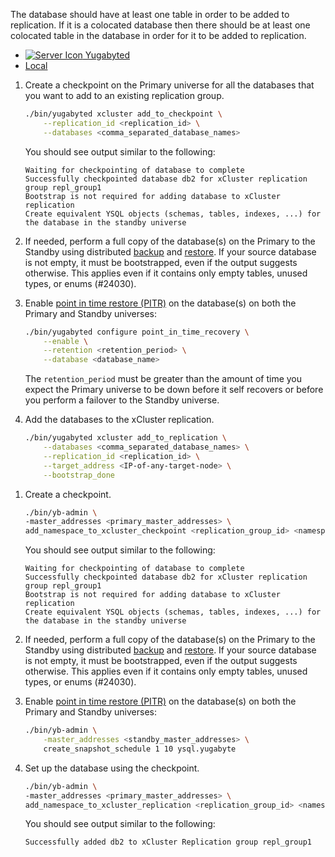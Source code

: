 <!--
+++
private = true
+++
-->

The database should have at least one table in order to be added to replication. If it is a colocated database then there should be at least one colocated table in the database in order for it to be added to replication.

<ul class="nav nav-tabs-alt nav-tabs-yb custom-tabs">
  <li>
    <a href="#yugabyted-add-db" class="nav-link active" id="yugabyted-add-db-tab" data-bs-toggle="tab"
      role="tab" aria-controls="yugabyted-add-db" aria-selected="true">
      <img src="/icons/database.svg" alt="Server Icon">
      Yugabyted
    </a>
  </li>
  <li>
    <a href="#local-add-db" class="nav-link" id="local-add-db-tab" data-bs-toggle="tab"
      role="tab" aria-controls="local-add-db" aria-selected="false">
      <i class="icon-shell"></i>
      Local
    </a>
  </li>
</ul>
<div class="tab-content">
  <div id="yugabyted-add-db" class="tab-pane fade show active" role="tabpanel" aria-labelledby="yugabyted-add-db-tab">

<!-- YugabyteD Add DB -->
1. Create a checkpoint on the Primary universe for all the databases that you want to add to an existing replication group.

    ```sh
    ./bin/yugabyted xcluster add_to_checkpoint \
        --replication_id <replication_id> \
        --databases <comma_separated_database_names>
    ```

    You should see output similar to the following:

    ```output
    Waiting for checkpointing of database to complete
    Successfully checkpointed database db2 for xCluster replication group repl_group1
    Bootstrap is not required for adding database to xCluster replication
    Create equivalent YSQL objects (schemas, tables, indexes, ...) for the database in the standby universe
    ```

1. If needed, perform a full copy of the database(s) on the Primary to the Standby using distributed [backup](../../../../reference/configuration/yugabyted/#backup) and [restore](../../../../reference/configuration/yugabyted/#restore). If your source database is not empty, it must be bootstrapped, even if the output suggests otherwise. This applies even if it contains only empty tables, unused types, or enums (#24030).

1. Enable [point in time restore (PITR)](../../../../manage/backup-restore/point-in-time-recovery/) on the database(s) on both the Primary and Standby universes:

    ```sh
    ./bin/yugabyted configure point_in_time_recovery \
        --enable \
        --retention <retention_period> \
        --database <database_name>
    ```

    The `retention_period` must be greater than the amount of time you expect the Primary universe to be down before it self recovers or before you perform a failover to the Standby universe.

1. Add the databases to the xCluster replication.

    ```sh
    ./bin/yugabyted xcluster add_to_replication \
        --databases <comma_separated_database_names> \
        --replication_id <replication_id> \
        --target_address <IP-of-any-target-node> \
        --bootstrap_done
    ```

  </div>

  <div id="local-add-db" class="tab-pane fade " role="tabpanel" aria-labelledby="local-add-db-tab">

<!-- Local Add DB -->

1. Create a checkpoint.

    ```sh
    ./bin/yb-admin \
    -master_addresses <primary_master_addresses> \
    add_namespace_to_xcluster_checkpoint <replication_group_id> <namespace_name>
    ```

    You should see output similar to the following:

    ```output
    Waiting for checkpointing of database to complete
    Successfully checkpointed database db2 for xCluster replication group repl_group1
    Bootstrap is not required for adding database to xCluster replication
    Create equivalent YSQL objects (schemas, tables, indexes, ...) for the database in the standby universe
    ```

1. If needed, perform a full copy of the database(s) on the Primary to the Standby using distributed [backup](../../../../reference/configuration/yugabyted/#backup) and [restore](../../../../reference/configuration/yugabyted/#restore). If your source database is not empty, it must be bootstrapped, even if the output suggests otherwise. This applies even if it contains only empty tables, unused types, or enums (#24030).

1. Enable [point in time restore (PITR)](../../../../manage/backup-restore/point-in-time-recovery/) on the database(s) on both the Primary and Standby universes:

    ```sh
    ./bin/yb-admin \
        -master_addresses <standby_master_addresses> \
        create_snapshot_schedule 1 10 ysql.yugabyte
    ```

1. Set up the database using the checkpoint.

    ```sh
    ./bin/yb-admin \
    -master_addresses <primary_master_addresses> \
    add_namespace_to_xcluster_replication <replication_group_id> <namespace_name> <standby_master_addresses>
    ```

    You should see output similar to the following:

    ```output
    Successfully added db2 to xCluster Replication group repl_group1
    ```

  </div>
</div>
